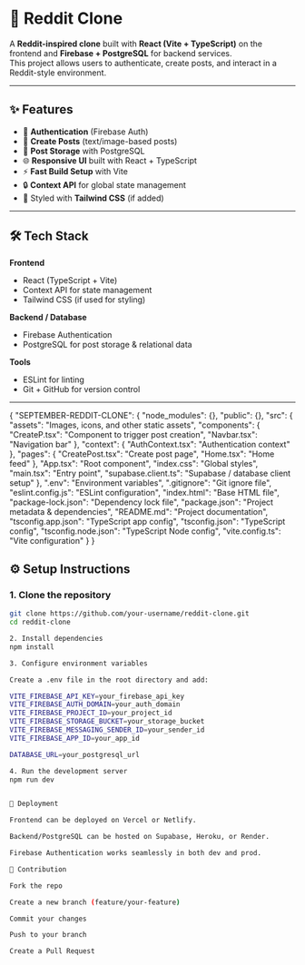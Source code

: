 # 🚀 Reddit Clone

A **Reddit-inspired clone** built with **React (Vite + TypeScript)** on the frontend and **Firebase + PostgreSQL** for backend services.  
This project allows users to authenticate, create posts, and interact in a Reddit-style environment.  

---

## ✨ Features
- 🔑 **Authentication** (Firebase Auth)
- 📝 **Create Posts** (text/image-based posts)
- 📂 **Post Storage** with PostgreSQL
- 🌐 **Responsive UI** built with React + TypeScript
- ⚡ **Fast Build Setup** with Vite
- 🔒 **Context API** for global state management
- 🎨 Styled with **Tailwind CSS** (if added)

---

## 🛠 Tech Stack

**Frontend**  
- React (TypeScript + Vite)  
- Context API for state management  
- Tailwind CSS (if used for styling)  

**Backend / Database**  
- Firebase Authentication  
- PostgreSQL for post storage & relational data  

**Tools**  
- ESLint for linting  
- Git + GitHub for version control  

---

{
  "SEPTEMBER-REDDIT-CLONE": {
    "node_modules": {},
    "public": {},
    "src": {
      "assets": "Images, icons, and other static assets",
      "components": {
        "CreateP.tsx": "Component to trigger post creation",
        "Navbar.tsx": "Navigation bar"
      },
      "context": {
        "AuthContext.tsx": "Authentication context"
      },
      "pages": {
        "CreatePost.tsx": "Create post page",
        "Home.tsx": "Home feed"
      },
      "App.tsx": "Root component",
      "index.css": "Global styles",
      "main.tsx": "Entry point",
      "supabase.client.ts": "Supabase / database client setup"
    },
    ".env": "Environment variables",
    ".gitignore": "Git ignore file",
    "eslint.config.js": "ESLint configuration",
    "index.html": "Base HTML file",
    "package-lock.json": "Dependency lock file",
    "package.json": "Project metadata & dependencies",
    "README.md": "Project documentation",
    "tsconfig.app.json": "TypeScript app config",
    "tsconfig.json": "TypeScript config",
    "tsconfig.node.json": "TypeScript Node config",
    "vite.config.ts": "Vite configuration"
  }
}



## ⚙️ Setup Instructions

### 1. Clone the repository
```bash
git clone https://github.com/your-username/reddit-clone.git
cd reddit-clone

2. Install dependencies
npm install

3. Configure environment variables

Create a .env file in the root directory and add:

VITE_FIREBASE_API_KEY=your_firebase_api_key
VITE_FIREBASE_AUTH_DOMAIN=your_auth_domain
VITE_FIREBASE_PROJECT_ID=your_project_id
VITE_FIREBASE_STORAGE_BUCKET=your_storage_bucket
VITE_FIREBASE_MESSAGING_SENDER_ID=your_sender_id
VITE_FIREBASE_APP_ID=your_app_id

DATABASE_URL=your_postgresql_url

4. Run the development server
npm run dev


🚀 Deployment

Frontend can be deployed on Vercel or Netlify.

Backend/PostgreSQL can be hosted on Supabase, Heroku, or Render.

Firebase Authentication works seamlessly in both dev and prod.

🤝 Contribution

Fork the repo

Create a new branch (feature/your-feature)

Commit your changes

Push to your branch

Create a Pull Request
